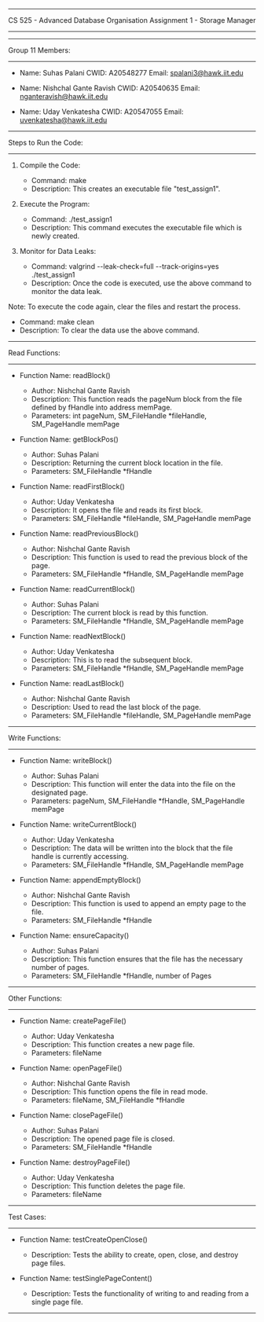 ***********************************************************************************************
CS 525 - Advanced Database Organisation
Assignment 1 - Storage Manager
***********************************************************************************************

*********************************       
Group 11 Members:       
*********************************

- Name: Suhas Palani
  CWID: A20548277
  Email: spalani3@hawk.iit.edu 

- Name: Nishchal Gante Ravish 
  CWID: A20540635
  Email: nganteravish@hawk.iit.edu

- Name: Uday Venkatesha 
  CWID: A20547055
  Email: uvenkatesha@hawk.iit.edu

*********************************
Steps to Run the Code:
*********************************

1. Compile the Code:
   - Command: make
   - Description: This creates an executable file "test_assign1". 

2. Execute the Program:
   - Command: ./test_assign1
   - Description: This command executes the executable file which is newly created.

3. Monitor for Data Leaks:
   - Command: valgrind --leak-check=full --track-origins=yes ./test_assign1
   - Description: Once the code is executed, use the above command to monitor the data leak.

Note: To execute the code again, clear the files and restart the process.
   - Command: make clean
   - Description: To clear the data use the above command.

*********************************
Read Functions:
*********************************

- Function Name: readBlock()
  - Author: Nishchal Gante Ravish
  - Description: This function reads the pageNum block from the file defined by fHandle into address memPage. 
  - Parameters: int pageNum, SM_FileHandle *fileHandle, SM_PageHandle memPage

- Function Name: getBlockPos()
  - Author: Suhas Palani
  - Description: Returning the current block location in the file.
  - Parameters: SM_FileHandle *fHandle

- Function Name: readFirstBlock()
  - Author: Uday Venkatesha
  - Description: It opens the file and reads its first block.
  - Parameters: SM_FileHandle *fileHandle, SM_PageHandle memPage

- Function Name: readPreviousBlock()
  - Author: Nishchal Gante Ravish
  - Description: This function is used to read the previous block of the page.
  - Parameters: SM_FileHandle *fHandle, SM_PageHandle memPage

- Function Name: readCurrentBlock()
  - Author: Suhas Palani
  - Description: The current block is read by this function.
  - Parameters: SM_FileHandle *fHandle, SM_PageHandle memPage

- Function Name: readNextBlock()
  - Author: Uday Venkatesha
  - Description: This is to read the subsequent block.
  - Parameters: SM_FileHandle *fHandle, SM_PageHandle memPage

- Function Name: readLastBlock()
  - Author: Nishchal Gante Ravish
  - Description: Used to read the last block of the page.
  - Parameters: SM_FileHandle *fileHandle, SM_PageHandle memPage

*********************************
Write Functions:
*********************************

- Function Name: writeBlock()
  - Author: Suhas Palani
  - Description: This function will enter the data into the file on the designated page.
  - Parameters: pageNum, SM_FileHandle *fHandle, SM_PageHandle memPage

- Function Name: writeCurrentBlock()
  - Author: Uday Venkatesha
  - Description: The data will be written into the block that the file handle is currently accessing.
  - Parameters: SM_FileHandle *fHandle, SM_PageHandle memPage

- Function Name: appendEmptyBlock()
  - Author: Nishchal Gante Ravish
  - Description: This function is used to append an empty page to the file.
  - Parameters: SM_FileHandle *fHandle

- Function Name: ensureCapacity()
  - Author: Suhas Palani
  - Description: This function ensures that the file has the necessary number of pages.
  - Parameters: SM_FileHandle *fHandle, number of Pages

*********************************
Other Functions:
*********************************

- Function Name: createPageFile()
  - Author: Uday Venkatesha
  - Description: This function creates a new page file.
  - Parameters: fileName

- Function Name: openPageFile()
  - Author: Nishchal Gante Ravish
  - Description: This function opens the file in read mode.
  - Parameters: fileName, SM_FileHandle *fHandle

- Function Name: closePageFile()
  - Author: Suhas Palani
  - Description: The opened page file is closed.
  - Parameters: SM_FileHandle *fHandle

- Function Name: destroyPageFile()
  - Author: Uday Venkatesha
  - Description: This function deletes the page file.
  - Parameters: fileName

*********************************
Test Cases:
*********************************

- Function Name: testCreateOpenClose()
  - Description: Tests the ability to create, open, close, and destroy page files.

- Function Name: testSinglePageContent()
  - Description: Tests the functionality of writing to and reading from a single page file.

***********************************************************************************************
